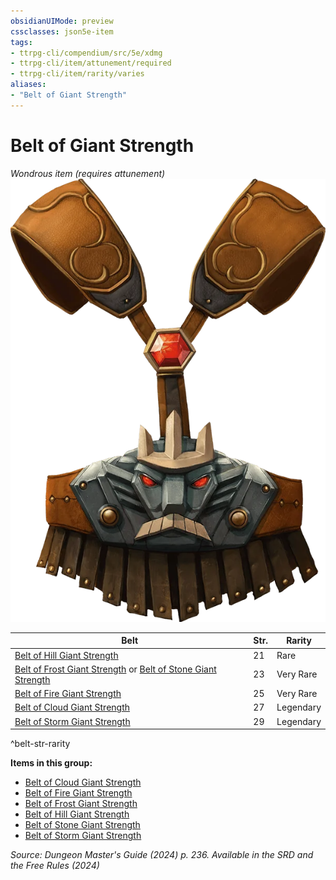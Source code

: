 ```yaml
---
obsidianUIMode: preview
cssclasses: json5e-item
tags:
- ttrpg-cli/compendium/src/5e/xdmg
- ttrpg-cli/item/attunement/required
- ttrpg-cli/item/rarity/varies
aliases: 
- "Belt of Giant Strength"
---
```

# Belt of Giant Strength
*Wondrous item (requires attunement)*  
![](Інструменти%20ДМ/CLI/items/img/belt-of-giant-strength.webp#right)


| Belt | Str. | Rarity |
|------|------|--------|
| [Belt of Hill Giant Strength](Інструменти%20ДМ/CLI/items/belt-of-hill-giant-strength-xdmg.md) | 21 | Rare |
| [Belt of Frost Giant Strength](Інструменти%20ДМ/CLI/items/belt-of-frost-giant-strength-xdmg.md) or [Belt of Stone Giant Strength](Інструменти%20ДМ/CLI/items/belt-of-stone-giant-strength-xdmg.md) | 23 | Very Rare |
| [Belt of Fire Giant Strength](Інструменти%20ДМ/CLI/items/belt-of-fire-giant-strength-xdmg.md) | 25 | Very Rare |
| [Belt of Cloud Giant Strength](Інструменти%20ДМ/CLI/items/belt-of-cloud-giant-strength-xdmg.md) | 27 | Legendary |
| [Belt of Storm Giant Strength](Інструменти%20ДМ/CLI/items/belt-of-storm-giant-strength-xdmg.md) | 29 | Legendary |
^belt-str-rarity

**Items in this group:**

- [Belt of Cloud Giant Strength](Інструменти%20ДМ/CLI/items/belt-of-cloud-giant-strength-xdmg.md)
- [Belt of Fire Giant Strength](Інструменти%20ДМ/CLI/items/belt-of-fire-giant-strength-xdmg.md)
- [Belt of Frost Giant Strength](Інструменти%20ДМ/CLI/items/belt-of-frost-giant-strength-xdmg.md)
- [Belt of Hill Giant Strength](Інструменти%20ДМ/CLI/items/belt-of-hill-giant-strength-xdmg.md)
- [Belt of Stone Giant Strength](Інструменти%20ДМ/CLI/items/belt-of-stone-giant-strength-xdmg.md)
- [Belt of Storm Giant Strength](Інструменти%20ДМ/CLI/items/belt-of-storm-giant-strength-xdmg.md)

*Source: Dungeon Master's Guide (2024) p. 236. Available in the <span title='Systems Reference Document (5.2)'>SRD</span> and the Free Rules (2024)*